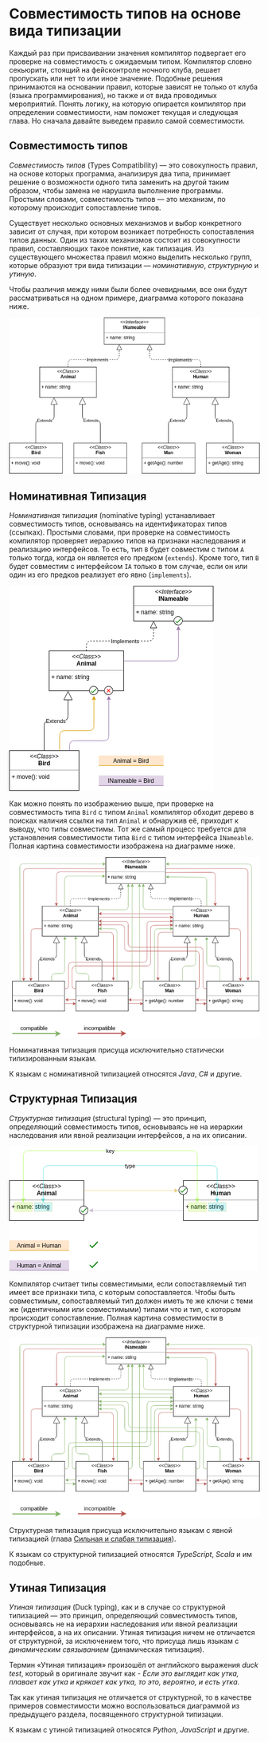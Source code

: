 # Совместимость типов на основе вида типизации

Каждый раз при присваивании значения компилятор подвергает его проверке на совместимость с ожидаемым типом. Компилятор словно секьюрити, стоящий на фейсконтроле ночного клуба, решает пропускать или нет то или иное значение. Подобные решения принимаются на основании правил, которые зависят не только от клуба (языка программирования), но также и от вида проводимых мероприятий. Понять логику, на которую опирается компилятор при определении совместимости, нам поможет текущая и следующая глава. Но сначала давайте выведем правило самой совместимости.

## Совместимость типов

_Совместимость типов_ (Types Compatibility) — это совокупность правил, на основе которых программа, анализируя два типа, принимает решение о возможности одного типа заменить на другой таким образом, чтобы замена не нарушила выполнение программы. Простыми словами, совместимость типов — это механизм, по которому происходит сопоставление типов.

Существует несколько основных механизмов и выбор конкретного зависит от случая, при котором возникает потребность сопоставления типов данных. Один из таких механизмов состоит из совокупности правил, составляющих такое понятие, как типизация. Из существующего множества правил можно выделить несколько групп, которые образуют три вида типизации — _номинативную_, _структурную_ и _утиную_.

Чтобы различия между ними были более очевидными, все они будут рассматриваться на одном примере, диаграмма которого показана ниже.

![Совместимость типов (Types Compatibility)](nominative-types-shared.png)

## Номинативная Типизация

_Номинативная типизация_ (nominative typing) устанавливает совместимость типов, основываясь на идентификаторах типов (ссылках). Простыми словами, при проверке на совместимость компилятор проверяет иерархию типов на признаки наследования и реализацию интерфейсов. То есть, тип `B` будет совместим с типом `A` только тогда, когда он является его предком (`extends`). Кроме того, тип `B` будет совместим с интерфейсом `IA` только в том случае, если он или один из его предков реализует его явно (`implements`).

![Номинативная Типизация (nominative typing)](nominative-types-nominative-principle.png)

Как можно понять по изображению выше, при проверке на совместимость типа `Bird` с типом `Animal` компилятор обходит дерево в поисках наличия ссылки на тип `Animal` и обнаружив её, приходит к выводу, что типы совместимы. Тот же самый процесс требуется для установления совместимости типа `Bird` с типом интерфейса `INameable`. Полная картина совместимости изображена на диаграмме ниже.

![Номинативная Типизация](nominative-types-nominative-compatible.png)

Номинативная типизация присуща исключительно статически типизированным языкам.

К языкам с номинативной типизацией относятся _Java_, _C#_ и другие.

## Структурная Типизация

_Структурная типизация_ (structural typing) — это принцип, определяющий совместимость типов, основываясь не на иерархии наследования или явной реализации интерфейсов, а на их описании.

![Структурная Типизация (structural typing)](nominative-types-structural-principle.png)

Компилятор считает типы совместимыми, если сопоставляемый тип имеет все признаки типа, с которым сопоставляется. Чтобы быть совместимым, сопоставляемый тип должен иметь те же ключи с теми же (идентичными или совместимыми) типами что и тип, с которым происходит сопоставление. Полная картина совместимости в структурной типизации изображена на диаграмме ниже.

![Структурная Типизация](nominative-types-structural-compatible.png)

Структурная типизация присуща исключительно языкам с явной типизацией (глава [Сильная и слабая типизация](007.md)).

К языкам со структурной типизацией относятся _TypeScript_, _Scala_ и им подобные.

## Утиная Типизация

_Утиная типизация_ (Duck typing), как и в случае со структурной типизацией — это принцип, определяющий совместимость типов, основываясь не на иерархии наследования или явной реализации интерфейсов, а на их описании. Утиная типизация ничем не отличается от структурной, за исключением того, что присуща лишь языкам с _динамическим связыванием_ (динамическая типизация).

Термин «Утиная типизация» произошёл от английского выражения _duck test_, который в оригинале звучит как -
_Если это выглядит как утка, плавает как утка и крякает как утка, то это, вероятно, и есть утка_.

Так как утиная типизация не отличается от структурной, то в качестве примеров совместимости можно воспользоваться диаграммой из предыдущего раздела, посвященного структурной типизации.

К языкам с утиной типизацией относятся _Python_, _JavaScript_ и другие.
